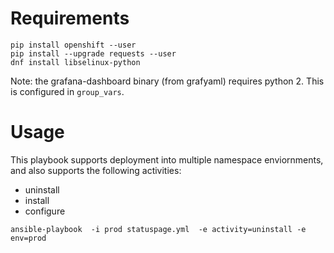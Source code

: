 # Requirements 

```
pip install openshift --user
pip install --upgrade requests --user
dnf install libselinux-python
```

Note: the grafana-dashboard binary (from grafyaml) requires python 2. This is configured in `group_vars`. 

# Usage

This playbook supports deployment into multiple namespace enviornments, and also supports the following activities: 
- uninstall
- install
- configure

```
ansible-playbook  -i prod statuspage.yml  -e activity=uninstall -e env=prod
```